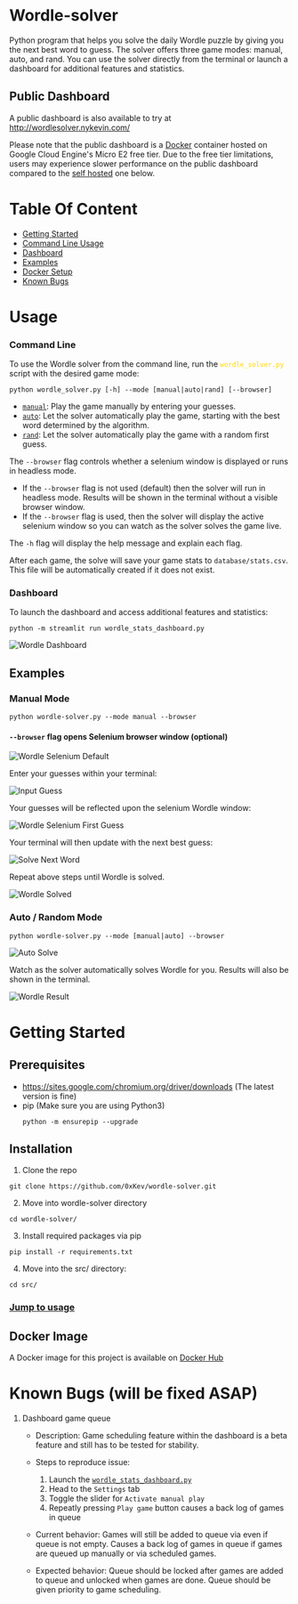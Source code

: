 # Wordle-solver #
Python program that helps you solve the daily Wordle puzzle by giving you the next best word to guess. The solver offers three game modes: manual, auto, and rand. You can use the solver directly from the terminal or launch a dashboard for additional features and statistics.


## Public Dashboard
A public dashboard is also available to try at http://wordlesolver.nykevin.com/   

Please note that the public dashboard is a [Docker](#docker-image) container hosted on Google Cloud Engine's Micro E2 free tier. Due to the free tier limitations, users may experience slower performance on the public dashboard compared to the [self hosted](#getting-started) one below.



# Table Of Content
- [Getting Started](#getting-started)
- [Command Line Usage](#command-line)
- [Dashboard](#dashboard)
- [Examples](#examples)
- [Docker Setup](#docker-image)
- [Known Bugs](#known-bugs-will-be-fixed-asap)


# Usage #
### Command Line ### 
To use the Wordle solver from the command line, run the <code style="color:gold">wordle_solver.py</code> script with the desired game mode:

`python wordle_solver.py [-h] --mode [manual|auto|rand] [--browser]`


- [`manual`](#manual-mode): Play the game manually by entering your guesses.
- [`auto`](#auto--random-mode): Let the solver automatically play the game, starting with the best word determined by the algorithm.
- [`rand`](#auto--random-mode): Let the solver automatically play the game with a random first guess.


The `--browser` flag controls whether a selenium window is displayed or runs in headless mode.
- If the `--browser` flag is not used (default) then the solver will run in headless mode. Results will be shown in the terminal without a visible browser window.
- If the `--browser` flag is used, then the solver will display the active selenium window so you can watch as the solver solves the game live.

The `-h` flag will display the help message and explain each flag.

After each game, the solve will save your game stats to `database/stats.csv`. This file will be automatically created if it does not exist.

### Dashboard ###

To launch the dashboard and access additional features and statistics:


```
python -m streamlit run wordle_stats_dashboard.py
```
![Wordle Dashboard](/images/dashboard/stats-dashboard.png?raw=True "Stats Dashboard")

## Examples

### Manual Mode
`python wordle-solver.py --mode manual --browser`
#### `--browser` flag opens Selenium browser window (optional)

![Wordle Selenium Default](/images/game_modes/manual/wordle-selenium.PNG?raw=true "Wordle Selenium")

Enter your guesses within your terminal:

![Input Guess](/images/game_modes/manual/first-guess.PNG?raw=true "Input Guess Image")

Your guesses will be reflected upon the selenium Wordle window:

![Wordle Selenium First Guess](/images/game_modes/manual/wordle-word-guessed.PNG?raw=true "Wordle Selenium First Guess")

Your terminal will then update with the next best guess:

![Solve Next Word](/images/game_modes/manual/suggested_guess.PNG "Next Best Word")

Repeat above steps until Wordle is solved.

![Wordle Solved](/images/terminal/wordle-solved.png "Wordle Solved")

### Auto / Random Mode

`python wordle-solver.py --mode [manual|auto] --browser`

![Auto Solve](/images/game_modes/rand_auto/solver-mode.png "Auto Solve")

Watch as the solver automatically solves Wordle for you. 
Results will also be shown in the terminal.

![Wordle Result](/images/terminal/wordle-solved.png "Wordle Result Terminal")


# Getting Started #

## Prerequisites ##

- https://sites.google.com/chromium.org/driver/downloads (The latest version is fine)
- pip (Make sure you are using Python3)
    ```
    python -m ensurepip --upgrade
    ```

## Installation ##
1. Clone the repo
```
git clone https://github.com/0xKev/wordle-solver.git
```
2. Move into wordle-solver directory
```
cd wordle-solver/
```
3. Install required packages via pip
```
pip install -r requirements.txt
```
4. Move into the src/ directory:
```
cd src/
```
### [Jump to usage](#usage)

## Docker Image

A Docker image for this project is available on [Docker Hub](https://hub.docker.com/r/0xkev/wordle-solver) 


# Known Bugs (will be fixed ASAP)
1. Dashboard game queue
    - Description: Game scheduling feature within the dashboard is a beta feature and still has to be tested for stability.
    - Steps to reproduce issue:
        1. Launch the [`wordle_stats_dashboard.py`](#dashboard)
        2. Head to the `Settings` tab
        3. Toggle the slider for `Activate manual play`
        4. Repeatly pressing `Play game` button causes a back log of games in queue

    - Current behavior: Games will still be added to queue via even if queue is not empty. Causes a back log of games in queue if games are queued up manually or via scheduled games.
    - Expected behavior: Queue should be locked after games are added to queue and unlocked when games are done. Queue should be given priority to game scheduling.